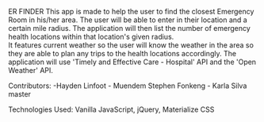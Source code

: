 ER FINDER
This app is made to help the user to find the closest Emergency Room in his/her area.
The user will be able to enter in their location and a certain mile radius.  The application will then list the number of emergency health locations within that location's given radius.  
It features current weather so the user will know the weather in the area so they are able to plan any trips to the health locations accordingly.
The application will use 'Timely and Effective Care - Hospital' API and the 'Open Weather' API.

Contributors: -Hayden Linfoot - Muendem Stephen Fonkeng  - Karla Silva
 master

Technologies Used: Vanilla JavaScript, jQuery, Materialize CSS
